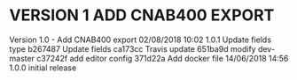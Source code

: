 
VERSION 1  ADD CNAB400 EXPORT
=============================

   Version 1.0 - Add CNAB400 export
      02/08/2018 10:02  1.0.1  Update fields type
         b267487 Update fields
         ca173cc Travis update
         651ba9d modify dev-master
         c37242f add editor config
         371d22a Add docker file
      14/06/2018 14:56  1.0.0  initial release